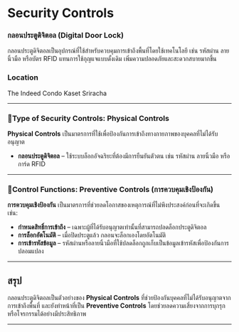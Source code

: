 # Security Controls

### กลอนประตูดิจิตอล (Digital Door Lock)

กลอนประตูดิจิตอลเป็นอุปกรณ์ที่ใช้สำหรับควบคุมการเข้าถึงพื้นที่โดยใช้เทคโนโลยี เช่น รหัสผ่าน ลายนิ้วมือ หรือบัตร RFID แทนการใช้กุญแจแบบดั้งเดิม เพิ่มความปลอดภัยและสะดวกสบายมากขึ้น

### Location

The Indeed Condo Kaset Sriracha



---

### 📌Type of Security Controls: **Physical Controls**

**Physical Controls** เป็นมาตรการที่ใช้เพื่อป้องกันการเข้าถึงทางกายภาพของบุคคลที่ไม่ได้รับอนุญาต 

- **กลอนประตูดิจิตอล** – ใช้ระบบล็อกอัจฉริยะที่ต้องมีการยืนยันตัวตน เช่น รหัสผ่าน ลายนิ้วมือ หรือการ์ด RFID

---

### 📌Control Functions: **Preventive Controls (การควบคุมเชิงป้องกัน)**

**การควบคุมเชิงป้องกัน** เป็นมาตรการที่ช่วยลดโอกาสของเหตุการณ์ที่ไม่พึงประสงค์ก่อนที่จะเกิดขึ้น เช่น:

- **กำหนดสิทธิ์การเข้าถึง** – เฉพาะผู้ที่ได้รับอนุญาตเท่านั้นที่สามารถปลดล็อกประตูดิจิตอล
- **การล็อกอัตโนมัติ** – เมื่อปิดประตูแล้ว กลอนจะล็อกเองโดยอัตโนมัติ
- **การเข้ารหัสข้อมูล** – รหัสผ่านหรือลายนิ้วมือที่ใช้ปลดล็อกถูกเก็บเป็นข้อมูลเข้ารหัสเพื่อป้องกันการปลอมแปลง

---

## สรุป
กลอนประตูดิจิตอลเป็นตัวอย่างของ **Physical Controls** ที่ช่วยป้องกันบุคคลที่ไม่ได้รับอนุญาตจากการเข้าถึงพื้นที่ และยังทำหน้าที่เป็น **Preventive Controls** โดยช่วยลดความเสี่ยงจากการบุกรุกหรือโจรกรรมได้อย่างมีประสิทธิภาพ

---

